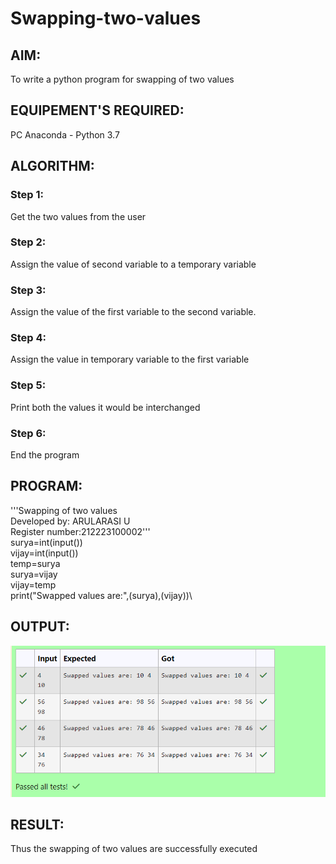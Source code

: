 # Swapping-two-values
## AIM:
To write a python program for swapping of two values
## EQUIPEMENT'S REQUIRED: 
PC
Anaconda - Python 3.7
## ALGORITHM: 
### Step 1:
Get the two values from the user
### Step 2: 
Assign the value of second variable to a temporary variable 
### Step 3: 
Assign the value of the first variable to the second variable.
### Step 4:  
Assign the value in temporary variable to the first variable
### Step 5: 
Print both the values it would be interchanged
### Step 6: 
End the program
## PROGRAM:
'''Swapping of two values\
Developed by: ARULARASI U\
Register number:212223100002'''\
surya=int(input())\
vijay=int(input())\
temp=surya\
surya=vijay\
vijay=temp\
print("Swapped values are:",(surya),(vijay))\

## OUTPUT:
![Alt text](image.png)

## RESULT:
Thus the swapping of two values are successfully executed



